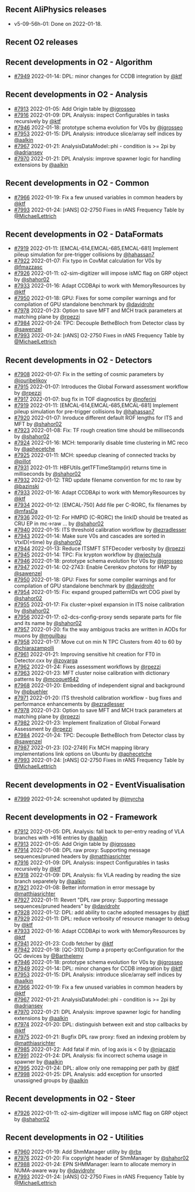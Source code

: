 ## Recent AliPhysics releases
- v5-09-56h-01: Done on 2022-01-18.
## Recent O2 releases
## Recent developments in O2 - Algorithm
- [\#7949](https://github.com/AliceO2Group/AliceO2/pull/7949) 2022-01-14: DPL: minor changes for CCDB integration by [@ktf](https://github.com/ktf)
## Recent developments in O2 - Analysis
- [\#7913](https://github.com/AliceO2Group/AliceO2/pull/7913) 2022-01-05: Add Origin table by [@jgrosseo](https://github.com/jgrosseo)
- [\#7916](https://github.com/AliceO2Group/AliceO2/pull/7916) 2022-01-09: DPL Analysis: inspect Configurables in tasks recursively by [@ktf](https://github.com/ktf)
- [\#7946](https://github.com/AliceO2Group/AliceO2/pull/7946) 2022-01-18: prototype schema evolution for V0s by [@jgrosseo](https://github.com/jgrosseo)
- [\#7953](https://github.com/AliceO2Group/AliceO2/pull/7953) 2022-01-15: DPL Analysis: introduce slice/array self indices by [@aalkin](https://github.com/aalkin)
- [\#7967](https://github.com/AliceO2Group/AliceO2/pull/7967) 2022-01-21: AnalysisDataModel::phi - condition is >= 2pi by [@adriansev](https://github.com/adriansev)
- [\#7970](https://github.com/AliceO2Group/AliceO2/pull/7970) 2022-01-21: DPL Analysis: improve spawner logic for handling extensions by [@aalkin](https://github.com/aalkin)
## Recent developments in O2 - Common
- [\#7966](https://github.com/AliceO2Group/AliceO2/pull/7966) 2022-01-19: Fix a few unused variables in common headers by [@ktf](https://github.com/ktf)
- [\#7993](https://github.com/AliceO2Group/AliceO2/pull/7993) 2022-01-24: [rANS] O2-2750 Fixes in rANS Frequency Table by [@MichaelLettrich](https://github.com/MichaelLettrich)
## Recent developments in O2 - DataFormats
- [\#7919](https://github.com/AliceO2Group/AliceO2/pull/7919) 2022-01-11: [EMCAL-614,EMCAL-685,EMCAL-681] Implement pileup simulation for pre-trigger collisions by [@hahassan7](https://github.com/hahassan7)
- [\#7922](https://github.com/AliceO2Group/AliceO2/pull/7922) 2022-01-07: Fix typo in CovMat calculation for V0s by [@fmazzasc](https://github.com/fmazzasc)
- [\#7926](https://github.com/AliceO2Group/AliceO2/pull/7926) 2022-01-11: o2-sim-digitizer will impose isMC flag on GRP object by [@shahor02](https://github.com/shahor02)
- [\#7933](https://github.com/AliceO2Group/AliceO2/pull/7933) 2022-01-16: Adapt CCDBApi to work with MemoryResources by [@ktf](https://github.com/ktf)
- [\#7950](https://github.com/AliceO2Group/AliceO2/pull/7950) 2022-01-18: GPU: Fixes for some compiler warnings and for compilation of GPU standalone benchmark by [@davidrohr](https://github.com/davidrohr)
- [\#7978](https://github.com/AliceO2Group/AliceO2/pull/7978) 2022-01-23: Option to save MFT and MCH track parameters at matching plane by [@rpezzi](https://github.com/rpezzi)
- [\#7984](https://github.com/AliceO2Group/AliceO2/pull/7984) 2022-01-24: TPC: Decouple BetheBloch from Detector class by [@sawenzel](https://github.com/sawenzel)
- [\#7993](https://github.com/AliceO2Group/AliceO2/pull/7993) 2022-01-24: [rANS] O2-2750 Fixes in rANS Frequency Table by [@MichaelLettrich](https://github.com/MichaelLettrich)
## Recent developments in O2 - Detectors
- [\#7908](https://github.com/AliceO2Group/AliceO2/pull/7908) 2022-01-07: Fix in the setting of cosmic parameters by [@iouribelikov](https://github.com/iouribelikov)
- [\#7915](https://github.com/AliceO2Group/AliceO2/pull/7915) 2022-01-07: Introduces the Global Forward assessment workflow by [@rpezzi](https://github.com/rpezzi)
- [\#7917](https://github.com/AliceO2Group/AliceO2/pull/7917) 2022-01-07: bug fix in TOF diagnostics by [@noferini](https://github.com/noferini)
- [\#7919](https://github.com/AliceO2Group/AliceO2/pull/7919) 2022-01-11: [EMCAL-614,EMCAL-685,EMCAL-681] Implement pileup simulation for pre-trigger collisions by [@hahassan7](https://github.com/hahassan7)
- [\#7920](https://github.com/AliceO2Group/AliceO2/pull/7920) 2022-01-07: Inroduce different default ROF lengths for ITS and MFT by [@shahor02](https://github.com/shahor02)
- [\#7923](https://github.com/AliceO2Group/AliceO2/pull/7923) 2022-01-08: Fix: TF rough creation time should be milliseconds by [@shahor02](https://github.com/shahor02)
- [\#7924](https://github.com/AliceO2Group/AliceO2/pull/7924) 2022-01-16: MCH: temporarily disable time clustering in MC reco by [@aphecetche](https://github.com/aphecetche)
- [\#7925](https://github.com/AliceO2Group/AliceO2/pull/7925) 2022-01-11: MCH: speedup cleaning of connected tracks by [@pillot](https://github.com/pillot)
- [\#7931](https://github.com/AliceO2Group/AliceO2/pull/7931) 2022-01-11: HBFUtils.getTFTimeStamp(ir) returns time in milliseconds by [@shahor02](https://github.com/shahor02)
- [\#7932](https://github.com/AliceO2Group/AliceO2/pull/7932) 2022-01-12: TRD update filename convention for mc to raw by [@bazinski](https://github.com/bazinski)
- [\#7933](https://github.com/AliceO2Group/AliceO2/pull/7933) 2022-01-16: Adapt CCDBApi to work with MemoryResources by [@ktf](https://github.com/ktf)
- [\#7934](https://github.com/AliceO2Group/AliceO2/pull/7934) 2022-01-12: [EMCAL-750] Add file per C-RORC, fix filenames by [@mfasDa](https://github.com/mfasDa)
- [\#7936](https://github.com/AliceO2Group/AliceO2/pull/7936) 2022-01-12: For HMPID (C-RORC) the linkID should be treated as CRU EP in mc->raw … by [@shahor02](https://github.com/shahor02)
- [\#7940](https://github.com/AliceO2Group/AliceO2/pull/7940) 2022-01-15: ITS threshold calibration workflow by [@ezradlesser](https://github.com/ezradlesser)
- [\#7943](https://github.com/AliceO2Group/AliceO2/pull/7943) 2022-01-14: Make sure V0s and cascades are sorted in VtxID(=time) by [@shahor02](https://github.com/shahor02)
- [\#7944](https://github.com/AliceO2Group/AliceO2/pull/7944) 2022-01-13: Reduce ITSMFT STFDecoder verbosity by [@rpezzi](https://github.com/rpezzi)
- [\#7945](https://github.com/AliceO2Group/AliceO2/pull/7945) 2022-01-14: TPC: Fix krypton workflow by [@wiechula](https://github.com/wiechula)
- [\#7946](https://github.com/AliceO2Group/AliceO2/pull/7946) 2022-01-18: prototype schema evolution for V0s by [@jgrosseo](https://github.com/jgrosseo)
- [\#7947](https://github.com/AliceO2Group/AliceO2/pull/7947) 2022-01-14: O2-2743: Enable Cerenkov photons for HMP by [@sawenzel](https://github.com/sawenzel)
- [\#7950](https://github.com/AliceO2Group/AliceO2/pull/7950) 2022-01-18: GPU: Fixes for some compiler warnings and for compilation of GPU standalone benchmark by [@davidrohr](https://github.com/davidrohr)
- [\#7954](https://github.com/AliceO2Group/AliceO2/pull/7954) 2022-01-15: Fix: expand grouped patternIDs wrt COG pixel by [@shahor02](https://github.com/shahor02)
- [\#7955](https://github.com/AliceO2Group/AliceO2/pull/7955) 2022-01-17: Fix cluster->pixel expansion in ITS noise calibration by [@shahor02](https://github.com/shahor02)
- [\#7956](https://github.com/AliceO2Group/AliceO2/pull/7956) 2022-01-17: o2-dcs-config-proxy sends separate parts for file and its name by [@shahor02](https://github.com/shahor02)
- [\#7957](https://github.com/AliceO2Group/AliceO2/pull/7957) 2022-01-20: fix the way ambigous tracks are written in AODs for muons by [@mguilbau](https://github.com/mguilbau)
- [\#7958](https://github.com/AliceO2Group/AliceO2/pull/7958) 2022-01-17: Move cut on min N TPC Clusters from 40 to 60 by [@chiarazampolli](https://github.com/chiarazampolli)
- [\#7961](https://github.com/AliceO2Group/AliceO2/pull/7961) 2022-01-21: Improving sensitive hit creation for FT0 in Detector.cxx by [@zovarga](https://github.com/zovarga)
- [\#7962](https://github.com/AliceO2Group/AliceO2/pull/7962) 2022-01-24: Fixes assessment workflows by [@rpezzi](https://github.com/rpezzi)
- [\#7963](https://github.com/AliceO2Group/AliceO2/pull/7963) 2022-01-23: MFT cluster noise calibration with dictionary patterns by [@mcoquet642](https://github.com/mcoquet642)
- [\#7968](https://github.com/AliceO2Group/AliceO2/pull/7968) 2022-01-20: Embedding of independent signal and background by [@pbuehler](https://github.com/pbuehler)
- [\#7971](https://github.com/AliceO2Group/AliceO2/pull/7971) 2022-01-20: ITS threshold calibration workflow - bug fixes and performance enhancements by [@ezradlesser](https://github.com/ezradlesser)
- [\#7978](https://github.com/AliceO2Group/AliceO2/pull/7978) 2022-01-23: Option to save MFT and MCH track parameters at matching plane by [@rpezzi](https://github.com/rpezzi)
- [\#7982](https://github.com/AliceO2Group/AliceO2/pull/7982) 2022-01-23: Implement finalization of Global Forward Assessment by [@rpezzi](https://github.com/rpezzi)
- [\#7984](https://github.com/AliceO2Group/AliceO2/pull/7984) 2022-01-24: TPC: Decouple BetheBloch from Detector class by [@sawenzel](https://github.com/sawenzel)
- [\#7987](https://github.com/AliceO2Group/AliceO2/pull/7987) 2022-01-23: [O2-2749] Fix MCH mapping library implementations link options on Ubuntu by [@aphecetche](https://github.com/aphecetche)
- [\#7993](https://github.com/AliceO2Group/AliceO2/pull/7993) 2022-01-24: [rANS] O2-2750 Fixes in rANS Frequency Table by [@MichaelLettrich](https://github.com/MichaelLettrich)
## Recent developments in O2 - EventVisualisation
- [\#7999](https://github.com/AliceO2Group/AliceO2/pull/7999) 2022-01-24: screenshot updated by [@jmyrcha](https://github.com/jmyrcha)
## Recent developments in O2 - Framework
- [\#7912](https://github.com/AliceO2Group/AliceO2/pull/7912) 2022-01-05: DPL Analysis: fall back to per-entry reading of VLA branches with >616 entries by [@aalkin](https://github.com/aalkin)
- [\#7913](https://github.com/AliceO2Group/AliceO2/pull/7913) 2022-01-05: Add Origin table by [@jgrosseo](https://github.com/jgrosseo)
- [\#7914](https://github.com/AliceO2Group/AliceO2/pull/7914) 2022-01-08: DPL raw proxy: Supporting message sequences/pruned headers by [@matthiasrichter](https://github.com/matthiasrichter)
- [\#7916](https://github.com/AliceO2Group/AliceO2/pull/7916) 2022-01-09: DPL Analysis: inspect Configurables in tasks recursively by [@ktf](https://github.com/ktf)
- [\#7918](https://github.com/AliceO2Group/AliceO2/pull/7918) 2022-01-09: DPL Analysis: fix VLA reading by reading the size branch separetely by [@aalkin](https://github.com/aalkin)
- [\#7921](https://github.com/AliceO2Group/AliceO2/pull/7921) 2022-01-08: Better information in error message by [@matthiasrichter](https://github.com/matthiasrichter)
- [\#7927](https://github.com/AliceO2Group/AliceO2/pull/7927) 2022-01-11: Revert "DPL raw proxy: Supporting message sequences/pruned headers" by [@davidrohr](https://github.com/davidrohr)
- [\#7928](https://github.com/AliceO2Group/AliceO2/pull/7928) 2022-01-12: DPL: add ability to cache adopted messages by [@ktf](https://github.com/ktf)
- [\#7929](https://github.com/AliceO2Group/AliceO2/pull/7929) 2022-01-11: DPL: reduce verbosity of resource manager to debug by [@ktf](https://github.com/ktf)
- [\#7933](https://github.com/AliceO2Group/AliceO2/pull/7933) 2022-01-16: Adapt CCDBApi to work with MemoryResources by [@ktf](https://github.com/ktf)
- [\#7941](https://github.com/AliceO2Group/AliceO2/pull/7941) 2022-01-23: Ccdb fetcher by [@ktf](https://github.com/ktf)
- [\#7942](https://github.com/AliceO2Group/AliceO2/pull/7942) 2022-01-18: [QC-310] Dump a property qcConfiguration for the QC devices by [@Barthelemy](https://github.com/Barthelemy)
- [\#7946](https://github.com/AliceO2Group/AliceO2/pull/7946) 2022-01-18: prototype schema evolution for V0s by [@jgrosseo](https://github.com/jgrosseo)
- [\#7949](https://github.com/AliceO2Group/AliceO2/pull/7949) 2022-01-14: DPL: minor changes for CCDB integration by [@ktf](https://github.com/ktf)
- [\#7953](https://github.com/AliceO2Group/AliceO2/pull/7953) 2022-01-15: DPL Analysis: introduce slice/array self indices by [@aalkin](https://github.com/aalkin)
- [\#7966](https://github.com/AliceO2Group/AliceO2/pull/7966) 2022-01-19: Fix a few unused variables in common headers by [@ktf](https://github.com/ktf)
- [\#7967](https://github.com/AliceO2Group/AliceO2/pull/7967) 2022-01-21: AnalysisDataModel::phi - condition is >= 2pi by [@adriansev](https://github.com/adriansev)
- [\#7970](https://github.com/AliceO2Group/AliceO2/pull/7970) 2022-01-21: DPL Analysis: improve spawner logic for handling extensions by [@aalkin](https://github.com/aalkin)
- [\#7974](https://github.com/AliceO2Group/AliceO2/pull/7974) 2022-01-20: DPL: distinguish between exit and stop callbacks by [@ktf](https://github.com/ktf)
- [\#7975](https://github.com/AliceO2Group/AliceO2/pull/7975) 2022-01-21: Bugfix DPL raw proxy: fixed an indexing problem by [@matthiasrichter](https://github.com/matthiasrichter)
- [\#7985](https://github.com/AliceO2Group/AliceO2/pull/7985) 2022-01-22: Add fatal if min. of log axis is < 0 by [@njacazio](https://github.com/njacazio)
- [\#7991](https://github.com/AliceO2Group/AliceO2/pull/7991) 2022-01-24: DPL Analysis: fix incorrect schema usage in spawner by [@aalkin](https://github.com/aalkin)
- [\#7995](https://github.com/AliceO2Group/AliceO2/pull/7995) 2022-01-24: DPL: allow only one remapping per path by [@ktf](https://github.com/ktf)
- [\#7998](https://github.com/AliceO2Group/AliceO2/pull/7998) 2022-01-25: DPL Analysis: add exception for unsorted unassigned groups by [@aalkin](https://github.com/aalkin)
## Recent developments in O2 - Steer
- [\#7926](https://github.com/AliceO2Group/AliceO2/pull/7926) 2022-01-11: o2-sim-digitizer will impose isMC flag on GRP object by [@shahor02](https://github.com/shahor02)
## Recent developments in O2 - Utilities
- [\#7960](https://github.com/AliceO2Group/AliceO2/pull/7960) 2022-01-19: Add ShmManager utility by [@rbx](https://github.com/rbx)
- [\#7976](https://github.com/AliceO2Group/AliceO2/pull/7976) 2022-01-20: Fix copyright header of ShmManager by [@shahor02](https://github.com/shahor02)
- [\#7988](https://github.com/AliceO2Group/AliceO2/pull/7988) 2022-01-24: EPN SHMManager: learn to allocate memory in NUMA-aware way by [@davidrohr](https://github.com/davidrohr)
- [\#7993](https://github.com/AliceO2Group/AliceO2/pull/7993) 2022-01-24: [rANS] O2-2750 Fixes in rANS Frequency Table by [@MichaelLettrich](https://github.com/MichaelLettrich)
